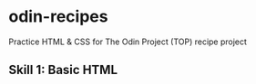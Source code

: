 # odin-recipes

Practice HTML & CSS for The Odin Project (TOP) recipe project

## Skill 1: Basic HTML

